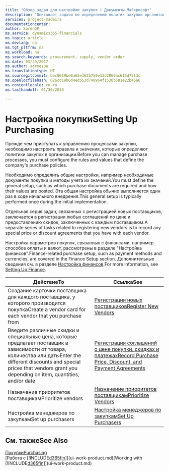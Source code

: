 ```yaml
---
title: "Обзор задач для настройки закупок | Документы Майкрософт"
description: "Описывает задачи по определению политик закупки организации и настройки процессы покупки."
services: project-madeira
documentationcenter: 
author: SorenGP
ms.service: dynamics365-financials
ms.topic: article
ms.devlang: na
ms.tgt_pltfrm: na
ms.workload: na
ms.search.keywords: procurement, supply, vendor order
ms.date: 03/29/2017
ms.author: sgroespe
ms.translationtype: HT
ms.sourcegitcommit: bec0619be0a65e3625759e13d2866ac615d7513c
ms.openlocfilehash: 626cd19b6d4ed553d740964f1530b581e22b45a6
ms.contentlocale: ru-ru
ms.lasthandoff: 01/30/2018

---
```

# <a name="setting-up-purchasing"></a><span data-ttu-id="9fb3a-103">Настройка покупки</span><span class="sxs-lookup"><span data-stu-id="9fb3a-103">Setting Up Purchasing</span></span>
<span data-ttu-id="9fb3a-104">Прежде чем приступать к управлению процессами закупки, необходимо настроить правила и значения, которые определяют политики закупок в организации.</span><span class="sxs-lookup"><span data-stu-id="9fb3a-104">Before you can manage purchase processes, you must configure the rules and values that define the company's purchase policies.</span></span>

<span data-ttu-id="9fb3a-105">Необходимо определить общие настройки, например необходимые документы покупки и методы учета их значений.</span><span class="sxs-lookup"><span data-stu-id="9fb3a-105">You must define the general setup, such as which purchase documents are required and how their values are posted.</span></span> <span data-ttu-id="9fb3a-106">Эта общая настройка обычно выполняется один раз в ходе начального внедрения.</span><span class="sxs-lookup"><span data-stu-id="9fb3a-106">This general setup is typically performed once during the initial implementation.</span></span>

<span data-ttu-id="9fb3a-107">Отдельная серия задач, связанных с регистрацией новых поставщиков, заключается в регистрации любых соглашений по цене и предоставлению скидок, заключенных с каждым поставщиком.</span><span class="sxs-lookup"><span data-stu-id="9fb3a-107">A separate series of tasks related to registering new vendors is to record any special price or discount agreements that you have with each vendor.</span></span>

<span data-ttu-id="9fb3a-108">Настройка параметров покупок, связанных с финансами, например способов оплаты и валют, рассмотрены в разделе "Настройка финансов".</span><span class="sxs-lookup"><span data-stu-id="9fb3a-108">Finance-related purchase setup, such as payment methods and currencies, are covered in the Finance Setup section.</span></span> <span data-ttu-id="9fb3a-109">Дополнительные сведения см. в разделе [Настройка финансов](finance-setup-finance.md).</span><span class="sxs-lookup"><span data-stu-id="9fb3a-109">For more information, see [Setting Up Finance](finance-setup-finance.md).</span></span>

| <span data-ttu-id="9fb3a-110">Действие</span><span class="sxs-lookup"><span data-stu-id="9fb3a-110">To</span></span> | <span data-ttu-id="9fb3a-111">Ссылка</span><span class="sxs-lookup"><span data-stu-id="9fb3a-111">See</span></span> |
| --- | --- |
| <span data-ttu-id="9fb3a-112">Создание карточки поставщика для каждого поставщика, у которого производится покупка</span><span class="sxs-lookup"><span data-stu-id="9fb3a-112">Create a vendor card for each vendor that you purchase from</span></span>|[<span data-ttu-id="9fb3a-113">Регистрация новых поставщиков</span><span class="sxs-lookup"><span data-stu-id="9fb3a-113">Register New Vendors</span></span>](purchasing-how-register-new-vendors.md) |
| <span data-ttu-id="9fb3a-114">Введите различные скидки и специальные цена, которые предлагает поставщик в зависимости от товара, количества или даты</span><span class="sxs-lookup"><span data-stu-id="9fb3a-114">Enter the different discounts and special prices that vendors grant you depending on item, quantities, and/or date</span></span> |[<span data-ttu-id="9fb3a-115">Регистрация соглашений о цене покупки, скидках и платежах</span><span class="sxs-lookup"><span data-stu-id="9fb3a-115">Record Purchase Price, Discount, and Payment Agreements</span></span>](purchasing-how-record-purchase-price-discount-payment-agreements.md) |
| <span data-ttu-id="9fb3a-116">Назначение приоритетов поставщикам</span><span class="sxs-lookup"><span data-stu-id="9fb3a-116">Prioritize vendors</span></span> |[<span data-ttu-id="9fb3a-117">Назначение приоритетов поставщикам</span><span class="sxs-lookup"><span data-stu-id="9fb3a-117">Prioritize Vendors</span></span>](purchasing-how-prioritize-vendors.md) |
| <span data-ttu-id="9fb3a-118">Настройка менеджеров по закупкам</span><span class="sxs-lookup"><span data-stu-id="9fb3a-118">Set up purchasers</span></span> |[<span data-ttu-id="9fb3a-119">Настройка менеджеров по закупкам</span><span class="sxs-lookup"><span data-stu-id="9fb3a-119">Set Up Purchasers</span></span>](purchasing-how-setup-purchasers.md) |

## <a name="see-also"></a><span data-ttu-id="9fb3a-120">См. также</span><span class="sxs-lookup"><span data-stu-id="9fb3a-120">See Also</span></span>
[<span data-ttu-id="9fb3a-121">Покупки</span><span class="sxs-lookup"><span data-stu-id="9fb3a-121">Purchasing</span></span>](purchasing-manage-purchasing.md)  
<span data-ttu-id="9fb3a-122">[Работа с [!INCLUDE[d365fin](includes/d365fin_md.md)]](ui-work-product.md)</span><span class="sxs-lookup"><span data-stu-id="9fb3a-122">[Working with [!INCLUDE[d365fin](includes/d365fin_md.md)]](ui-work-product.md)</span></span>

